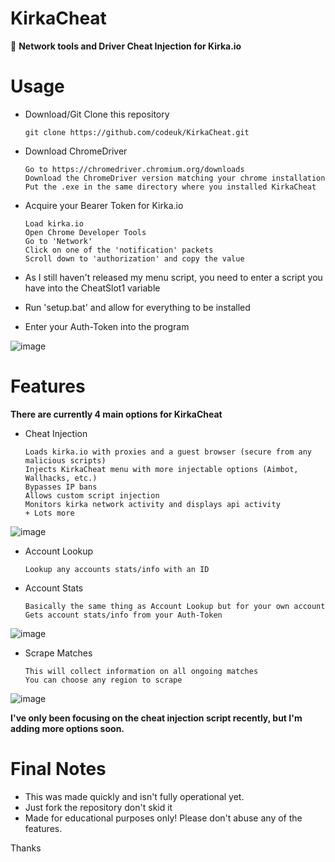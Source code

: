 # KirkaCheat
👻 **Network tools and Driver Cheat Injection for Kirka.io**

# Usage

- Download/Git Clone this repository
 
      git clone https://github.com/codeuk/KirkaCheat.git

- Download ChromeDriver

      Go to https://chromedriver.chromium.org/downloads
      Download the ChromeDriver version matching your chrome installation
      Put the .exe in the same directory where you installed KirkaCheat

- Acquire your Bearer Token for Kirka.io

      Load kirka.io
      Open Chrome Developer Tools
      Go to 'Network'
      Click on one of the 'notification' packets
      Scroll down to 'authorization' and copy the value

- As I still haven't released my menu script, you need to enter a script you have into the CheatSlot1 variable

- Run 'setup.bat' and allow for everything to be installed
- Enter your Auth-Token into the program

![image](https://user-images.githubusercontent.com/75194878/164553158-3dc4865c-31d8-41a1-b89d-7790987eec99.png)

# Features

**There are currently 4 main options for KirkaCheat**

- Cheat Injection
    
      Loads kirka.io with proxies and a guest browser (secure from any malicious scripts)
      Injects KirkaCheat menu with more injectable options (Aimbot, Wallhacks, etc.)
      Bypasses IP bans
      Allows custom script injection
      Monitors kirka network activity and displays api activity
      + Lots more

![image](https://user-images.githubusercontent.com/75194878/164555285-c54ae499-bfbc-4222-a443-64a43f9f1613.png)

- Account Lookup

      Lookup any accounts stats/info with an ID

- Account Stats

      Basically the same thing as Account Lookup but for your own account
      Gets account stats/info from your Auth-Token

![image](https://user-images.githubusercontent.com/75194878/164557177-ad5e08bc-cde5-485d-9698-72b150914629.png)

- Scrape Matches

      This will collect information on all ongoing matches
      You can choose any region to scrape

![image](https://user-images.githubusercontent.com/75194878/164557488-1335801d-a628-4d58-b20d-a05a4228f99a.png)

**I've only been focusing on the cheat injection script recently, but I'm adding more options soon.**

# Final Notes

- This was made quickly and isn't fully operational yet.
- Just fork the repository don't skid it
- Made for educational purposes only! Please don't abuse any of the features.

Thanks 
